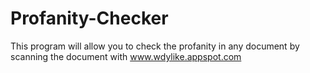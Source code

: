 # Profanity-Checker
This program will allow you to check the profanity in any document by scanning the document with www.wdylike.appspot.com 
